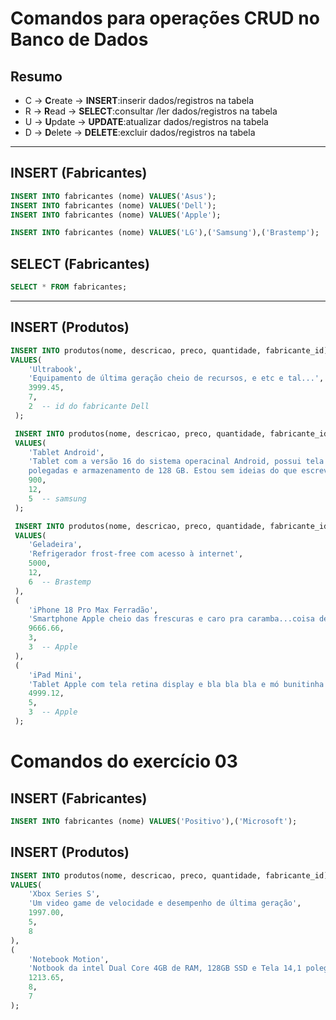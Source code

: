 # Comandos para operações CRUD no Banco de Dados

## Resumo

- C -> **C**reate   -> **INSERT**:inserir dados/registros na tabela
- R -> **R**ead     -> **SELECT**:consultar /ler dados/registros na tabela
- U -> **U**pdate   -> **UPDATE**:atualizar dados/registros na tabela
- D -> **D**elete   -> **DELETE**:excluir dados/registros na tabela

---

## INSERT (Fabricantes)

```sql
INSERT INTO fabricantes (nome) VALUES('Asus');
INSERT INTO fabricantes (nome) VALUES('Dell');
INSERT INTO fabricantes (nome) VALUES('Apple');

INSERT INTO fabricantes (nome) VALUES('LG'),('Samsung'),('Brastemp');
```

## SELECT (Fabricantes)

```sql
SELECT * FROM fabricantes;
```

---

## INSERT (Produtos)

```sql
INSERT INTO produtos(nome, descricao, preco, quantidade, fabricante_id)
VALUES(
    'Ultrabook',
    'Equipamento de última geração cheio de recursos, e etc e tal...',
    3999.45,
    7,
    2  -- id do fabricante Dell
 );

 INSERT INTO produtos(nome, descricao, preco, quantidade, fabricante_id)
 VALUES(
    'Tablet Android',
    'Tablet com a versão 16 do sistema operacinal Android, possui tela de 10
    polegadas e armazenamento de 128 GB. Estou sem ideias do que escrever aqui.',
    900,
    12,
    5  -- samsung
 );

 INSERT INTO produtos(nome, descricao, preco, quantidade, fabricante_id)
 VALUES(
    'Geladeira',
    'Refrigerador frost-free com acesso à internet',
    5000,
    12,
    6  -- Brastemp
 ),
 (
    'iPhone 18 Pro Max Ferradão',
    'Smartphone Apple cheio das frescuras e caro pra caramba...coisa de rico...',
    9666.66,
    3,
    3  -- Apple
 ),
 (
    'iPad Mini',
    'Tablet Apple com tela retina display e bla bla bla e mó bunitinha',
    4999.12,
    5,
    3  -- Apple
 );
```
# Comandos do exercício 03

## INSERT (Fabricantes)
```sql
INSERT INTO fabricantes (nome) VALUES('Positivo'),('Microsoft');
```

## INSERT (Produtos)
```sql
INSERT INTO produtos(nome, descricao, preco, quantidade, fabricante_id)
VALUES(
    'Xbox Series S',
    'Um video game de velocidade e desempenho de última geração',
    1997.00,
    5,
    8
),
(
    'Notebook Motion',
    'Notbook da intel Dual Core 4GB de RAM, 128GB SSD e Tela 14,1 polegadas',
    1213.65,
    8,
    7
);
```